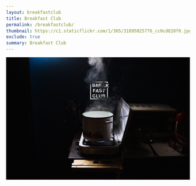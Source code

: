 ```yaml
---
layout: breakfastclub
title: Breakfast Club
permalink: /breakfastclub/
thumbnail: https://c1.staticflickr.com/1/365/31895025776_cc0cd820f0.jpg
exclude: true
summary: Breakfast Club
---
```


<div class="small-12">
  <img src="/img/breakfastclub.jpg" class="cover" alt="breakfastclub"/>
</div>
